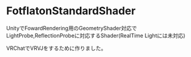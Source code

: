 # FotflatonStandardShader
UnityでFowardRendering用のGeometryShader対応でLightProbe,ReflectionProbeに対応するShader(RealTime Lightには未対応)

VRChatでVRVJをするために作りました。
